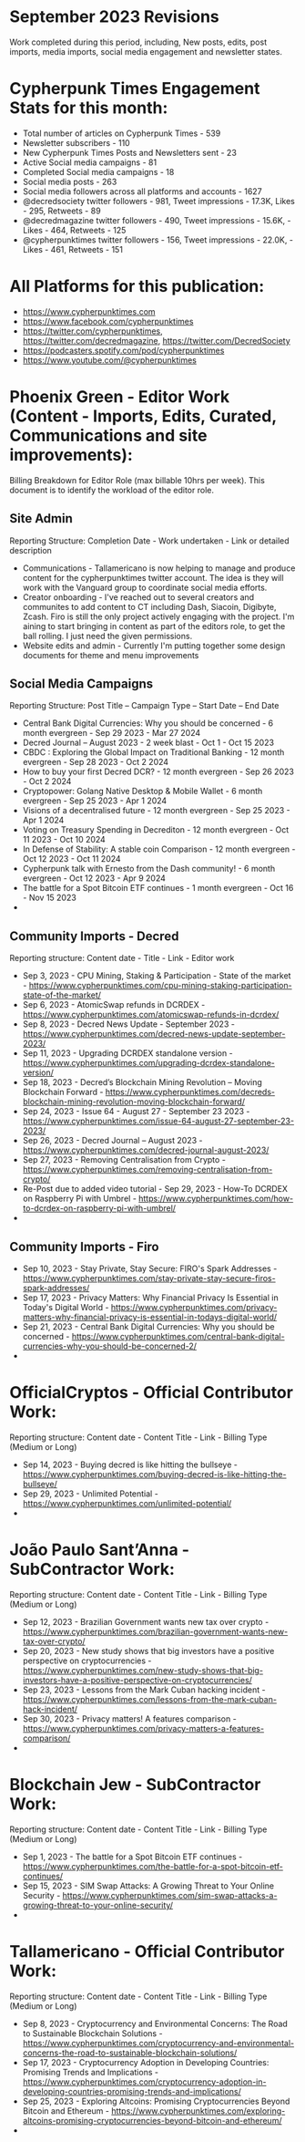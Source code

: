 # September 2023 Revisions
Work completed during this period, including, New posts, edits, post imports, media imports, social media engagement and newsletter states.

# Cypherpunk Times Engagement Stats for this month:
* Total number of articles on Cypherpunk Times -  539
* Newsletter subscribers - 110
* New Cypherpunk Times Posts and Newsletters sent - 23
* Active Social media campaigns - 81
* Completed Social media campaigns - 18
* Social media posts - 263
* Social media followers across all platforms and accounts - 1627
* @decredsociety twitter followers - 981, Tweet impressions - 17.3K, Likes - 295, Retweets - 89
* @decredmagazine twitter followers - 490, Tweet impressions - 15.6K, - Likes - 464, Retweets - 125
* @cypherpunktimes twitter followers - 156, Tweet impressions - 22.0K, - Likes - 461, Retweets - 151


# All Platforms for this publication:
* https://www.cypherpunktimes.com
* https://www.facebook.com/cypherpunktimes
* https://twitter.com/cypherpunktimes, https://twitter.com/decredmagazine, https://twitter.com/DecredSociety
* https://podcasters.spotify.com/pod/cypherpunktimes
* https://www.youtube.com/@cypherpunktimes


# Phoenix Green - Editor Work (Content - Imports, Edits, Curated, Communications and site improvements):

Billing Breakdown for Editor Role (max billable 10hrs per week).
This document is to identify the workload of the editor role.


## Site Admin
Reporting Structure: Completion Date - Work undertaken - Link or detailed description
* Communications - Tallamericano is now helping to manage and produce content for the cypherpunktimes twitter account. The idea is they will work with the Vanguard group to coordinate social media efforts. 
* Creator onboarding - I've reached out to several creators and communites to add content to CT including Dash, Siacoin, Digibyte, Zcash. Firo is still the only project actively engaging with the project. I'm aining to start bringing in content as part of the editors role, to get the ball rolling. I just need the given permissions.
* Website edits and admin - Currently I'm putting together some design documents for theme and menu improvements

## Social Media Campaigns 
Reporting Structure: Post Title – Campaign Type – Start Date – End Date
* Central Bank Digital Currencies: Why you should be concerned - 6 month evergreen - Sep 29 2023 - Mar 27 2024
* Decred Journal – August 2023 - 2 week blast - Oct 1 - Oct 15 2023
* CBDC : Exploring the Global Impact on Traditional Banking - 12 month evergreen - Sep 28 2023 - Oct 2 2024
* How to buy your first Decred DCR? - 12 month evergreen - Sep 26 2023 - Oct 2 2024
* Cryptopower: Golang Native Desktop & Mobile Wallet - 6 month evergreen - Sep 25 2023 - Apr 1 2024
* Visions of a decentralised future - 12 month evergreen - Sep 25 2023 - Apr 1 2024
* Voting on Treasury Spending in Decrediton - 12 month evergreen - Oct 11 2023 - Oct 10 2024
* In Defense of Stability: A stable coin Comparison - 12 month evergreen - Oct 12 2023 - Oct 11 2024
* Cypherpunk talk with Ernesto from the Dash community! - 6 month evergreen - Oct 12 2023 - Apr 9 2024
* The battle for a Spot Bitcoin ETF continues - 1 month evergreen - Oct 16 - Nov 15 2023
* 

## Community Imports - Decred
Reporting structure: Content date - Title - Link - Editor work
* Sep 3, 2023 - CPU Mining, Staking & Participation - State of the market - https://www.cypherpunktimes.com/cpu-mining-staking-participation-state-of-the-market/
* Sep 6, 2023 - AtomicSwap refunds in DCRDEX - https://www.cypherpunktimes.com/atomicswap-refunds-in-dcrdex/
* Sep 8, 2023 - Decred News Update - September 2023 - https://www.cypherpunktimes.com/decred-news-update-september-2023/
* Sep 11, 2023 - Upgrading DCRDEX standalone version - https://www.cypherpunktimes.com/upgrading-dcrdex-standalone-version/
* Sep 18, 2023 - Decred’s Blockchain Mining Revolution – Moving Blockchain Forward - https://www.cypherpunktimes.com/decreds-blockchain-mining-revolution-moving-blockchain-forward/
* Sep 24, 2023 - Issue 64 - August 27 - September 23 2023 - https://www.cypherpunktimes.com/issue-64-august-27-september-23-2023/
* Sep 26, 2023 - Decred Journal – August 2023 - https://www.cypherpunktimes.com/decred-journal-august-2023/
* Sep 27, 2023 - Removing Centralisation from Crypto - https://www.cypherpunktimes.com/removing-centralisation-from-crypto/
* Re-Post due to added video tutorial - Sep 29, 2023 - How-To DCRDEX on Raspberry Pi with Umbrel - https://www.cypherpunktimes.com/how-to-dcrdex-on-raspberry-pi-with-umbrel/
* 

## Community Imports - Firo
* Sep 10, 2023 - Stay Private, Stay Secure: FIRO's Spark Addresses - https://www.cypherpunktimes.com/stay-private-stay-secure-firos-spark-addresses/
* Sep 17, 2023 - Privacy Matters: Why Financial Privacy Is Essential in Today's Digital World - https://www.cypherpunktimes.com/privacy-matters-why-financial-privacy-is-essential-in-todays-digital-world/
* Sep 21, 2023 - Central Bank Digital Currencies: Why you should be concerned - https://www.cypherpunktimes.com/central-bank-digital-currencies-why-you-should-be-concerned-2/
* 

# OfficialCryptos - Official Contributor Work:
Reporting structure: Content date - Content Title - Link - Billing Type (Medium or Long)
* Sep 14, 2023 - Buying decred is like hitting the bullseye - https://www.cypherpunktimes.com/buying-decred-is-like-hitting-the-bullseye/
* Sep 29, 2023 - Unlimited Potential - https://www.cypherpunktimes.com/unlimited-potential/
* 

# João Paulo Sant’Anna - SubContractor Work:
Reporting structure: Content date - Content Title - Link - Billing Type (Medium or Long)
* Sep 12, 2023 - Brazilian Government wants new tax over crypto - https://www.cypherpunktimes.com/brazilian-government-wants-new-tax-over-crypto/
* Sep 20, 2023 - New study shows that big investors have a positive perspective on cryptocurrencies - https://www.cypherpunktimes.com/new-study-shows-that-big-investors-have-a-positive-perspective-on-cryptocurrencies/
* Sep 23, 2023 - Lessons from the Mark Cuban hacking incident - https://www.cypherpunktimes.com/lessons-from-the-mark-cuban-hack-incident/
* Sep 30, 2023 - Privacy matters! A features comparison - https://www.cypherpunktimes.com/privacy-matters-a-features-comparison/
* 

# Blockchain Jew - SubContractor Work:
Reporting structure: Content date - Content Title - Link - Billing Type (Medium or Long)
* Sep 1, 2023 - The battle for a Spot Bitcoin ETF continues - https://www.cypherpunktimes.com/the-battle-for-a-spot-bitcoin-etf-continues/
* Sep 15, 2023 - SIM Swap Attacks: A Growing Threat to Your Online Security - https://www.cypherpunktimes.com/sim-swap-attacks-a-growing-threat-to-your-online-security/
* 

# Tallamericano - Official Contributor Work:
Reporting structure: Content date - Content Title - Link - Billing Type (Medium or Long)
* Sep 8, 2023 - Cryptocurrency and Environmental Concerns: The Road to Sustainable Blockchain Solutions - https://www.cypherpunktimes.com/cryptocurrency-and-environmental-concerns-the-road-to-sustainable-blockchain-solutions/
* Sep 17, 2023 - Cryptocurrency Adoption in Developing Countries: Promising Trends and Implications - https://www.cypherpunktimes.com/cryptocurrency-adoption-in-developing-countries-promising-trends-and-implications/
* Sep 25, 2023 - Exploring Altcoins: Promising Cryptocurrencies Beyond Bitcoin and Ethereum - https://www.cypherpunktimes.com/exploring-altcoins-promising-cryptocurrencies-beyond-bitcoin-and-ethereum/
* 








